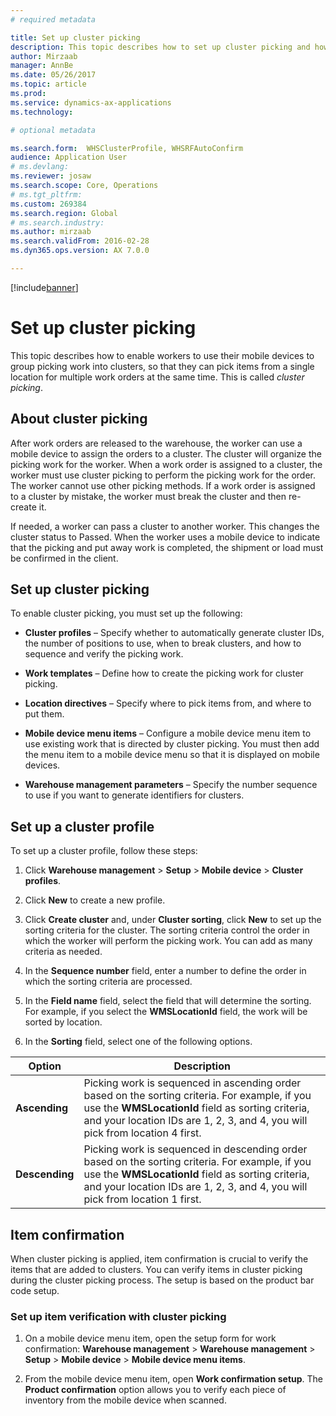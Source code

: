 ```yaml
---
# required metadata

title: Set up cluster picking
description: This topic describes how to set up cluster picking and how to apply item confirmation with cluster picking.
author: Mirzaab
manager: AnnBe
ms.date: 05/26/2017
ms.topic: article
ms.prod: 
ms.service: dynamics-ax-applications
ms.technology: 

# optional metadata

ms.search.form:  WHSClusterProfile, WHSRFAutoConfirm
audience: Application User
# ms.devlang: 
ms.reviewer: josaw
ms.search.scope: Core, Operations
# ms.tgt_pltfrm: 
ms.custom: 269384
ms.search.region: Global
# ms.search.industry: 
ms.author: mirzaab
ms.search.validFrom: 2016-02-28
ms.dyn365.ops.version: AX 7.0.0

---
```


[!include[banner](../includes/banner.md)]

# Set up cluster picking

This topic describes how to enable workers to use their mobile devices to group
picking work into clusters, so that they can pick items from a single location
for multiple work orders at the same time. This is called *cluster picking*.

## About cluster picking

After work orders are released to the warehouse, the worker can use a mobile
device to assign the orders to a cluster. The cluster will organize the picking
work for the worker. When a work order is assigned to a cluster, the worker must
use cluster picking to perform the picking work for the order. The worker cannot
use other picking methods. If a work order is assigned to a cluster by mistake,
the worker must break the cluster and then re-create it.

If needed, a worker can pass a cluster to another worker. This changes the
cluster status to Passed. When the worker uses a mobile device to indicate that
the picking and put away work is completed, the shipment or load must be
confirmed in the client.

## Set up cluster picking

To enable cluster picking, you must set up the following:

-   **Cluster profiles** – Specify whether to automatically generate cluster
    IDs, the number of positions to use, when to break clusters, and how to
    sequence and verify the picking work.

-   **Work templates** – Define how to create the picking work for cluster
    picking.

-   **Location directives** – Specify where to pick items from, and where to put
    them.

-   **Mobile device menu items** – Configure a mobile device menu item to use
    existing work that is directed by cluster picking. You must then add the
    menu item to a mobile device menu so that it is displayed on mobile devices.

-   **Warehouse management parameters** – Specify the number sequence to use if
    you want to generate identifiers for clusters.

## Set up a cluster profile

To set up a cluster profile, follow these steps:

1.  Click **Warehouse management** \> **Setup** \> **Mobile device** \>
    **Cluster profiles**.

2.  Click **New** to create a new profile.

3.  Click **Create cluster** and, under **Cluster sorting**, click **New** to set up
    the sorting criteria for the cluster. The sorting criteria control the order
    in which the worker will perform the picking work. You can add as many
    criteria as needed.

4.  In the **Sequence number** field, enter a number to define the order in
    which the sorting criteria are processed.

5.  In the **Field name** field, select the field that will determine the
    sorting. For example, if you select the **WMSLocationId** field, the work will
    be sorted by location.

6.  In the **Sorting** field, select one of the following options.

| **Option**     | **Description**                                                                                                                                                                                                                    |
|----------------|------------------------------------------------------------------------------------------------------------------------------------------------------------------------------------------------------------------------------------|
| **Ascending**  | Picking work is sequenced in ascending order based on the sorting criteria. For example, if you use the **WMSLocationId** field as sorting criteria, and your location IDs are 1, 2, 3, and 4, you will pick from location 4 first. |
| **Descending** | Picking work is sequenced in descending order based on the sorting criteria. For example, if you use the **WMSLocationId** field as sorting criteria, and your location IDs are 1, 2, 3, and 4, you will pick from location 1 first. |

## Item confirmation

When cluster picking is applied, item confirmation is crucial to verify the
items that are added to clusters. You can verify items in cluster picking during
the cluster picking process. The setup is based on the product bar code setup.

### Set up item verification with cluster picking

1.  On a mobile device menu item, open the setup form for work confirmation:
    **Warehouse management** \> **Warehouse management** \> **Setup** \>
    **Mobile device** \> **Mobile device menu items**.

2.  From the mobile device menu item, open **Work confirmation setup**. The
    **Product confirmation** option allows you to verify each piece of inventory
    from the mobile device when scanned.

